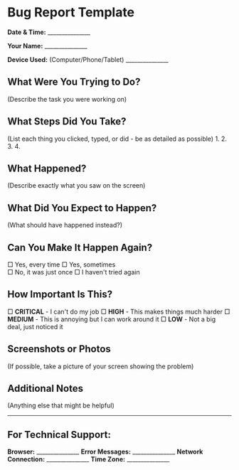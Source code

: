 # Bug Report Template

**Date & Time:** _______________

**Your Name:** _______________

**Device Used:** (Computer/Phone/Tablet) _______________

## What Were You Trying to Do?
(Describe the task you were working on)

## What Steps Did You Take?
(List each thing you clicked, typed, or did - be as detailed as possible)
1. 
2. 
3. 
4. 

## What Happened?
(Describe exactly what you saw on the screen)

## What Did You Expect to Happen?
(What should have happened instead?)

## Can You Make It Happen Again?
□ Yes, every time
□ Yes, sometimes  
□ No, it was just once
□ I haven't tried again

## How Important Is This?
□ **CRITICAL** - I can't do my job
□ **HIGH** - This makes things much harder
□ **MEDIUM** - This is annoying but I can work around it
□ **LOW** - Not a big deal, just noticed it

## Screenshots or Photos
(If possible, take a picture of your screen showing the problem)

## Additional Notes
(Anything else that might be helpful)

---

## For Technical Support:
**Browser:** _______________
**Error Messages:** _______________
**Network Connection:** _______________
**Time Zone:** _______________